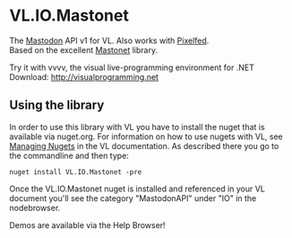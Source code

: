 # VL.IO.Mastonet
The [Mastodon](https://joinmastodon.org/) API v1 for VL. Also works with [Pixelfed](https://pixelfed.org/).  
Based on the excellent [Mastonet](https://github.com/glacasa/Mastonet) library.

Try it with vvvv, the visual live-programming environment for .NET  
Download: http://visualprogramming.net

## Using the library
In order to use this library with VL you have to install the nuget that is available via nuget.org. For information on how to use nugets with VL, see [Managing Nugets](https://thegraybook.vvvv.org/reference/libraries/dependencies.html#manage-nugets) in the VL documentation. As described there you go to the commandline and then type:

    nuget install VL.IO.Mastonet -pre

Once the VL.IO.Mastonet nuget is installed and referenced in your VL document you'll see the category "MastodonAPI" under "IO" in the nodebrowser. 

Demos are available via the Help Browser!
